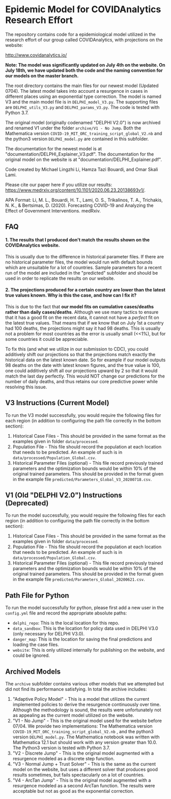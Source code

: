 # Epidemic Model for COVIDAnalytics Research Effort

The repository contains code for a epidemiological model utilized in the research effort of our group called COVIDAnalytics, with projections on the website:

http://www.covidanalytics.io/

**Note: The model was significantly updated on July 4th on the website. On July 18th, we have updated both the code and the naming convention for our models on the master branch.**

The root directory contains the main files for our newest model (Updated 0704). The latest model takes into account a resurgence in cases in different places using an exponential type correction. The model is named V3 and the main model file is in `DELPHI_model_V3.py`. The supporting files are `DELPHI_utils_V3.py` and  `DELPHI_params_V3.py`. The code is tested with Python 3.7. 

The original model (originally codenamed "DELPHI V2.0") is now archived and renamed V1 under the folder `archive/V1 - No Jump`. Both the Mathematica version `COVID-19_MIT_ORC_training_script_global_V2.nb` and the python3 version  `DELPHI_model.py` are contained in this subfolder.

The documentation for the newest model is at "documentation/DELPHI_Explainer_V3.pdf". The documentation for the original model on the website is at "documentation/DELPHI_Explainer.pdf".

Code created by Michael Lingzhi Li, Hamza Tazi Bouardi, and Omar Skali Lami.

Please cite our paper here if you utilize our results: https://www.medrxiv.org/content/10.1101/2020.06.23.20138693v1/.

APA Format: Li, M. L., Bouardi, H. T., Lami, O. S., Trikalinos, T. A., Trichakis, N. K., & Bertsimas, D. (2020). Forecasting COVID-19 and Analyzing the Effect of Government Interventions. medRxiv.

## FAQ

#### 1. The results that I produced don't match the results shown on the COVIDAnalytics website.

This is usually due to the difference in historical parameter files. If there are no historical parameter files, the model would run with default bounds which are unsuitable for a lot of countries. Sample parameters for a recent run of the model are included in the "predicted" subfolder and should be used in order to replicate the results on our website. 


#### 2. The projections produced for a certain country are lower than the latest true values known. Why is this the case, and how can I fix it?

This is due to the fact that **our model fits on cumulative cases/deaths rather than daily cases/deaths**. Although we use many tactics to ensure that it has a good fit on the recent data, it cannot not have a *perfect* fit on the latest true values. That means that if we know that on July 1st a country had 100 deaths, the projections might say it had 98 deaths. This is usually not a problem for most countries as the error is usually small (<<1%), but for some countries it could be appreciable.

To fix this (and what we utilize in our submission to CDC), you could additively shift our projections so that the projections match exactly the historical data on the latest known date. So for example if our model outputs 98 deaths on the date with latest known figures, and the true value is 100, one could additively shift all our projections upward by 2 so that it would match the last day perfectly. This would NOT change our predictions for the number of daily deaths, and thus retains our core predictive power while resolving this issue. 

## V3 Instructions (Current Model)

To run the V3 model successfully, you would require the following files for each region (in addition to configuring the path file correctly in the bottom section):
1. Historical Case Files - This should be provided in the same format as the examples given in folder `data/processed`.
2. Population File - This file should record the population at each location that needs to be predicted. An example of such is in `data/processed/Population_Global.csv`.
3. Historical Parameter Files (optional) - This file record previously trained parameters and the optimization bounds would be within 10% of the original trained parameters. This should be provided in the format given in the example file `predicted/Parameters_Global_V3_20200718.csv`.

## V1 (Old "DELPHI V2.0") Instructions (Deprecated)

To run the model successfully, you would require the following files for each region (in addition to configuring the path file correctly in the bottom section):
1. Historical Case Files - This should be provided in the same format as the examples given in folder `data/processed`.
2. Population File - This file should record the population at each location that needs to be predicted. An example of such is in `data/processed/Population_Global.csv`.
3. Historical Parameter Files (optional) - This file record previously trained parameters and the optimization bounds would be within 10% of the original trained parameters. This should be provided in the format given in the example file `predicted/Parameters_Global_20200621.csv`.

## Path File for Python

To run the model successfully for python, please first add a new user in the `config.yml` file and record the appropriate absolute paths:

- `delphi_repo`: This is the local location for this repo. 
- `data_sandbox`: This is the location for policy data used in DELPHI V3.0 (only necessary for DELPHI V3.0).
- `danger_map`: This is the location for saving the final predictions and loading the case files. 
- `website`: This is only utilized internally for publishing on the website, and could be ignored.

## Archived Models

The  `archive` subfolder contains various other models that we attempted but did not find its performance satisfying. In total the archive includes:
1. "Adaptive Policy Model" - This is a model that utilizes the current implemented policies to derive the resurgence continuously over time. Although the methodology is sound, the results were unfortunately not as appealing as the current model utilized on the website. 
2. "V1 - No Jump" - This is the original model used for the website before 07/04. We provide two implementations: The Mathematica version `COVID-19_MIT_ORC_training_script_global_V2.nb` , and the python3 version `DELPHI_model.py`. The Mathematica notebook was written with Mathematica 12.1 but should work with any version greater than 10.0. The Python3 version is tested with Python 3.7. 
3. "V2 - Discrete Jump" - This is the original model augmented with a resurgence modeled as a discrete step function.
4. "V3 - Normal Jump + Trust Solver" - This is the same as the current model on the website, but uses a different solver that produces good results sometimes, but fails spectacularly on a lot of countries.
5. "V4 - ArcTan Jump" - This is the original model augmented with a resurgence modeled as a second ArcTan function. The results were acceptable but not as good as the exponential correction. 
